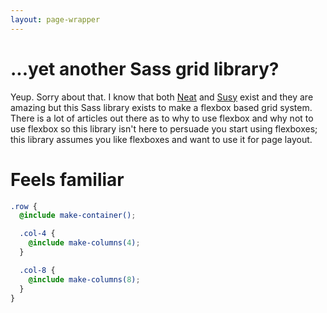 ```yaml
---
layout: page-wrapper
---
```


# ...yet another Sass grid library?

Yeup. Sorry about that. I know that both [Neat](http://neat.bourbon.io/) and [Susy](http://susy.oddbird.net/) exist and they are amazing but this Sass library exists to make a flexbox based grid system. There is a lot of articles out there as to why to use flexbox and why not to use flexbox so this library isn't here to persuade you start using flexboxes; this library assumes you like flexboxes and want to use it for page layout.

# Feels familiar

```scss
.row {
  @include make-container();

  .col-4 {
    @include make-columns(4);
  }

  .col-8 {
    @include make-columns(8);
  }
}
```
